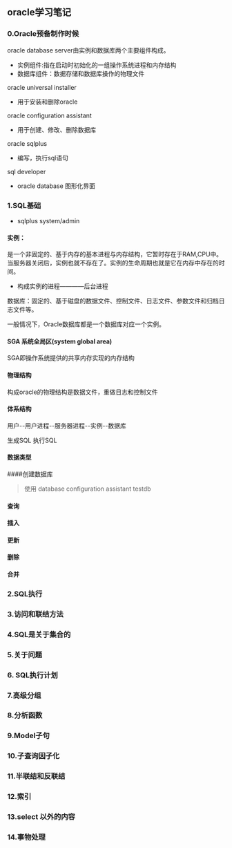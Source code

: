 ## oracle学习笔记

### 0.Oracle预备制作时候

oracle database server由实例和数据库两个主要组件构成。

- 实例组件:指在启动时初始化的一组操作系统进程和内存结构
- 数据库组件：数据存储和数据库操作的物理文件

oracle universal installer

- 用于安装和删除oracle

oracle configuration assistant

- 用于创建、修改、删除数据库

oracle sqlplus

- 编写，执行sql语句

sql developer

- oracle database 图形化界面


### 1.SQL基础

- sqlplus system/admin

#### 实例：

是一个非固定的、基于内存的基本进程与内存结构，它暂时存在于RAM,CPU中。当服务器关闭后，实例也就不存在了。实例的生命周期也就是它在内存中存在的时间。

- 构成实例的进程————后台进程

数据库：固定的、基于磁盘的数据文件、控制文件、日志文件、参数文件和归档日志文件等。

一般情况下，Oracle数据库都是一个数据库对应一个实例。

#### SGA 系统全局区(system global area)

SGA即操作系统提供的共享内存实现的内存结构

#### 物理结构

构成oracle的物理结构是数据文件，重做日志和控制文件

#### 体系结构

用户--用户进程--服务器进程--实例--数据库

生成SQL    执行SQL

#### 数据类型


####创建数据库

> 使用 database configuration assistant
> testdb
>
#### 查询

#### 插入

#### 更新

#### 删除

#### 合并

### 2.SQL执行

### 3.访问和联结方法

### 4.SQL是关于集合的

### 5.关于问题

### 6. SQL执行计划

### 7.高级分组

### 8.分析函数

### 9.Model子句

### 10.子查询因子化

### 11.半联结和反联结

### 12.索引

### 13.select 以外的内容

### 14.事物处理






